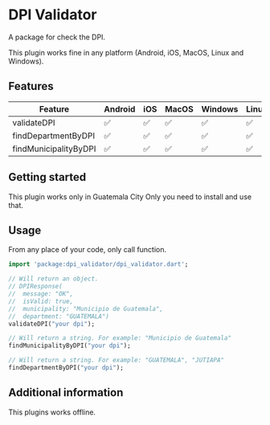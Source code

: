 # DPI Validator

A package for check the DPI.

This plugin works fine in any platform (Android, iOS, MacOS, Linux and Windows).

## Features

| Feature               | Android | iOS | MacOS | Windows | Linux | Web |
| --------------------- | ------- | --- | ----- | ------- | ----- | --- |
| validateDPI           | ✅      | ✅  | ✅    | ✅      | ✅    | ✅  |
| findDepartmentByDPI   | ✅      | ✅  | ✅    | ✅      | ✅    | ✅  |
| findMunicipalityByDPI | ✅      | ✅  | ✅    | ✅      | ✅    | ✅  |

## Getting started

This plugin works only in Guatemala City
Only you need to install and use that.

## Usage

From any place of your code, only call function.

```dart
import 'package:dpi_validator/dpi_validator.dart';

// Will return an object.
// DPIResponse(
//  message: "OK",
//  isValid: true,
//  municipality: "Municipio de Guatemala",
//  department: "GUATEMALA")
validateDPI("your dpi");

// Will return a string. For example: "Municipio de Guatemala"
findMunicipalityByDPI("your dpi");

// Will return a string. For example: "GUATEMALA", "JUTIAPA"
findDepartmentByDPI("your dpi");
```

## Additional information

This plugins works offline.
